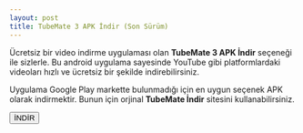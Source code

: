 ```yaml
---
layout: post
title: TubeMate 3 APK İndir (Son Sürüm)
---
```


<p>Ücretsiz bir video indirme uygulaması olan <strong>TubeMate 3 APK İndir</strong> seçeneği ile sizlerle. Bu android uygulama sayesinde YouTube gibi platformlardaki videoları hızlı ve ücretsiz bir şekilde indirebilirsiniz.</p>
<script async src="//pagead2.googlesyndication.com/pagead/js/adsbygoogle.js"></script>
<!-- wifisitebaglanti -->
<ins class="adsbygoogle"
     style="display:block"
     data-ad-client="ca-pub-2943359289617623"
     data-ad-slot="8124423294"
     data-ad-format="link"></ins>
<script>
(adsbygoogle = window.adsbygoogle || []).push({});
</script>
<p>Uygulama Google Play markette bulunmadığı için en uygun seçenek APK olarak indirmektir. Bunun için orjinal <strong>TubeMate İndir</strong> sitesini kullanabilirsiniz.</p>

<a href="http://tubemateindir.com"><button class="button3">İNDİR</button></a>
